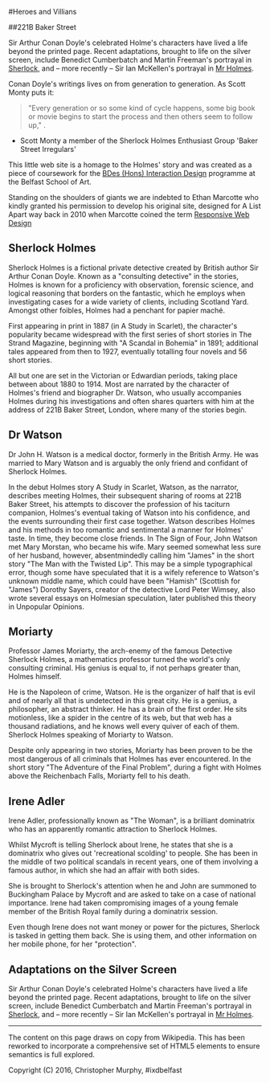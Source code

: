 #Heroes and Villians


##221B Baker Street


Sir Arthur Conan Doyle's celebrated Holme's characters have lived a life beyond the printed page. Recent adaptations, brought to life on the silver screen, include Benedict Cumberbatch and Martin Freeman's portrayal in [Sherlock](https://en.wikipedia.org/wiki/Sherlock_(TV_series)), and – more recently – Sir Ian McKellen's portrayal in [Mr Holmes](https://en.wikipedia.org/wiki/Mr._Holmes).

Conan Doyle's writings lives on from generation to generation. As Scott Monty puts it:

> "Every generation or so some kind of cycle happens, some big book or movie begins to start the process and then others seem to follow up," .
- Scott Monty a member of the Sherlock Holmes Enthusiast Group 'Baker Street Irregulars'

This little web site is a homage to the Holmes' story and was created as a piece of coursework for the [BDes (Hons) Interaction Design](#) programme at the Belfast School of Art.

Standing on the shoulders of giants we are indebted to Ethan Marcotte who kindly granted his permission to develop his original site, designed for A List Apart way back in 2010 when Marcotte coined the term [Responsive Web Design](http://alistapart.com/article/responsive-web-design)



Sherlock Holmes
---------------

Sherlock Holmes is a fictional private detective created by British author Sir Arthur Conan Doyle. Known as a "consulting detective" in the stories, Holmes is known for a proficiency with observation, forensic science, and logical reasoning that borders on the fantastic, which he employs when investigating cases for a wide variety of clients, including Scotland Yard. Amongst other foibles, Holmes had a penchant for papier maché.

First appearing in print in 1887 (in A Study in Scarlet), the character's popularity became widespread with the first series of short stories in The Strand Magazine, beginning with "A Scandal in Bohemia" in 1891; additional tales appeared from then to 1927, eventually totalling four novels and 56 short stories.

All but one are set in the Victorian or Edwardian periods, taking place between about 1880 to 1914. Most are narrated by the character of Holmes's friend and biographer Dr. Watson, who usually accompanies Holmes during his investigations and often shares quarters with him at the address of 221B Baker Street, London, where many of the stories begin.



Dr Watson
---------

Dr John H. Watson is a medical doctor, formerly in the British Army. He was married to Mary Watson and is arguably the only friend and confidant of Sherlock Holmes.

In the debut Holmes story A Study in Scarlet, Watson, as the narrator, describes meeting Holmes, their subsequent sharing of rooms at 221B Baker Street, his attempts to discover the profession of his taciturn companion, Holmes's eventual taking of Watson into his confidence, and the events surrounding their first case together. Watson describes Holmes and his methods in too romantic and sentimental a manner for Holmes' taste. In time, they become close friends. In The Sign of Four, John Watson met Mary Morstan, who became his wife. Mary seemed somewhat less sure of her husband, however, absentmindedly calling him "James" in the short story "The Man with the Twisted Lip". This may be a simple typographical error, though some have speculated that it is a wifely reference to Watson's unknown middle name, which could have been "Hamish" (Scottish for "James") Dorothy Sayers, creator of the detective Lord Peter Wimsey, also wrote several essays on Holmesian speculation, later published this theory in Unpopular Opinions.


Moriarty
--------

Professor James Moriarty, the arch-enemy of the famous Detective Sherlock Holmes, a mathematics professor turned the world's only consulting criminal. His genius is equal to, if not perhaps greater than, Holmes himself.

He is the Napoleon of crime, Watson. He is the organizer of half that is evil and of nearly all that is undetected in this great city. He is a genius, a philosopher, an abstract thinker. He has a brain of the first order. He sits motionless, like a spider in the centre of its web, but that web has a thousand radiations, and he knows well every quiver of each of them. Sherlock Holmes speaking of Moriarty to Watson.

Despite only appearing in two stories, Moriarty has been proven to be the most dangerous of all criminals that Holmes has ever encountered. In the short story "The Adventure of the Final Problem", during a fight with Holmes above the Reichenbach Falls, Moriarty fell to his death.


Irene Adler
-----------

Irene Adler, professionally known as "The Woman", is a brilliant dominatrix who has an apparently romantic attraction to Sherlock Holmes.

Whilst Mycroft is telling Sherlock about Irene, he states that she is a dominatrix who gives out 'recreational scolding' to people. She has been in the middle of two political scandals in recent years, one of them involving a famous author, in which she had an affair with both sides.

She is brought to Sherlock's attention when he and John are summoned to Buckingham Palace by Mycroft and are asked to take on a case of national importance. Irene had taken compromising images of a young female member of the British Royal family during a dominatrix session.

Even though Irene does not want money or power for the pictures, Sherlock is tasked in getting them back. She is using them, and other information on her mobile phone, for her "protection".


Adaptations on the Silver Screen
--------------------------------

Sir Arthur Conan Doyle's celebrated Holme's characters have lived a life beyond the printed page. Recent adaptations, brought to life on the silver screen, include Benedict Cumberbatch and Martin Freeman's portrayal in [Sherlock](#), and – more recently – Sir Ian McKellen's portrayal in [Mr Holmes](#).


----


The content on this page draws on copy from Wikipedia. This has been reworked to incorporate a comprehensive set of HTML5 elements to ensure semantics is full explored.

Copyright (C) 2016, Christopher Murphy, #ixdbelfast